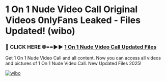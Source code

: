 # 1 On 1 Nude Video Call Original Videos 0nlyFans Leaked - Files Updated! (wibo)

<h3>🔴 CLICK HERE 🌐==►► <a href="https://tinyurl.com/yrmya6cz" rel="nofollow">1 On 1 Nude Video Call Updated Files</a></h3>

Get 1 On 1 Nude Video Call and all content. Now you can access all videos and pictures of 1 On 1 Nude Video Call. New Updated Files 2025!

[![wibo](https://i.imgur.com/FMdXYCs.gif)](https://tinyurl.com/yrmya6cz)
